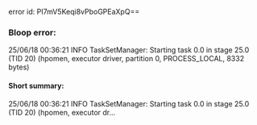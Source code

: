 error id: PI7mV5Keqi8vPboGPEaXpQ==
### Bloop error:

25/06/18 00:36:21 INFO TaskSetManager: Starting task 0.0 in stage 25.0 (TID 20) (hpomen, executor driver, partition 0, PROCESS_LOCAL, 8332 bytes)
#### Short summary: 

25/06/18 00:36:21 INFO TaskSetManager: Starting task 0.0 in stage 25.0 (TID 20) (hpomen, executor dr...